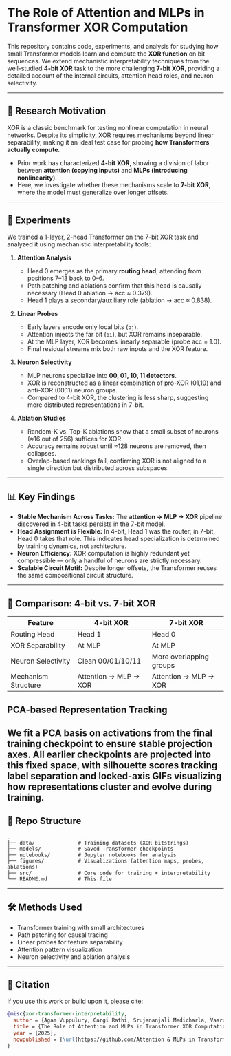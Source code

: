 # The Role of Attention and MLPs in Transformer XOR Computation

This repository contains code, experiments, and analysis for studying how small Transformer models learn and compute the **XOR function** on bit sequences. We extend mechanistic interpretability techniques from the well-studied **4-bit XOR** task to the more challenging **7-bit XOR**, providing a detailed account of the internal circuits, attention head roles, and neuron selectivity.  

---

## 🚀 Research Motivation  
XOR is a classic benchmark for testing nonlinear computation in neural networks. Despite its simplicity, XOR requires mechanisms beyond linear separability, making it an ideal test case for probing **how Transformers actually compute**.  

- Prior work has characterized **4-bit XOR**, showing a division of labor between **attention (copying inputs)** and **MLPs (introducing nonlinearity)**.  
- Here, we investigate whether these mechanisms scale to **7-bit XOR**, where the model must generalize over longer offsets.  

---

## 🧪 Experiments  

We trained a 1-layer, 2-head Transformer on the 7-bit XOR task and analyzed it using mechanistic interpretability tools:  

1. **Attention Analysis**  
   - Head 0 emerges as the primary **routing head**, attending from positions 7–13 back to 0–6.  
   - Path patching and ablations confirm that this head is causally necessary (Head 0 ablation → acc ≈ 0.379).  
   - Head 1 plays a secondary/auxiliary role (ablation → acc ≈ 0.838).  

2. **Linear Probes**  
   - Early layers encode only local bits (`bj`).  
   - Attention injects the far bit (`bi`), but XOR remains inseparable.  
   - At the MLP layer, XOR becomes linearly separable (probe acc = 1.0).  
   - Final residual streams mix both raw inputs and the XOR feature.  

3. **Neuron Selectivity**  
   - MLP neurons specialize into **00, 01, 10, 11 detectors**.  
   - XOR is reconstructed as a linear combination of pro-XOR (01,10) and anti-XOR (00,11) neuron groups.  
   - Compared to 4-bit XOR, the clustering is less sharp, suggesting more distributed representations in 7-bit.  

4. **Ablation Studies**  
   - Random-K vs. Top-K ablations show that a small subset of neurons (≈16 out of 256) suffices for XOR.  
   - Accuracy remains robust until ≈128 neurons are removed, then collapses.  
   - Overlap-based rankings fail, confirming XOR is not aligned to a single direction but distributed across subspaces.  

---

## 📊 Key Findings  

- **Stable Mechanism Across Tasks:** The **attention → MLP → XOR** pipeline discovered in 4-bit tasks persists in the 7-bit model.  
- **Head Assignment is Flexible:** In 4-bit, Head 1 was the router; in 7-bit, Head 0 takes that role. This indicates head specialization is determined by training dynamics, not architecture.  
- **Neuron Efficiency:** XOR computation is highly redundant yet compressible — only a handful of neurons are strictly necessary.  
- **Scalable Circuit Motif:** Despite longer offsets, the Transformer reuses the same compositional circuit structure.  

---

## 🔬 Comparison: 4-bit vs. 7-bit XOR  

| Feature                  | 4-bit XOR              | 7-bit XOR              |
|---------------------------|------------------------|------------------------|
| Routing Head              | Head 1                 | Head 0                 |
| XOR Separability          | At MLP                 | At MLP                 |
| Neuron Selectivity        | Clean 00/01/10/11      | More overlapping groups|
| Mechanism Structure       | Attention → MLP → XOR  | Attention → MLP → XOR  |

## PCA-based Representation Tracking

We fit a PCA basis on activations from the final training checkpoint to ensure stable projection axes. All earlier checkpoints are projected into this fixed space, with silhouette scores tracking label separation and locked-axis GIFs visualizing how representations cluster and evolve during training.
---

## 📂 Repo Structure  

```text
.
├── data/              # Training datasets (XOR bitstrings)
├── models/            # Saved Transformer checkpoints
├── notebooks/         # Jupyter notebooks for analysis
├── figures/           # Visualizations (attention maps, probes, ablations)
├── src/               # Core code for training + interpretability
└── README.md          # This file
```


---

## 🛠️ Methods Used  

- Transformer training with small architectures  
- Path patching for causal tracing  
- Linear probes for feature separability  
- Attention pattern visualization  
- Neuron selectivity and ablation analysis  

---

## 📌 Citation  

If you use this work or build upon it, please cite:  

```bibtex
@misc{xor-transformer-interpretability,
  author = {Agam Vuppulury, Gargi Rathi, Srujananjali Medicharla, Vaaruni Desai},
  title = {The Role of Attention and MLPs in Transformer XOR Computation},
  year = {2025},
  howpublished = {\url{https://github.com/Attention & MLPs in Transformer XOR}}
}


